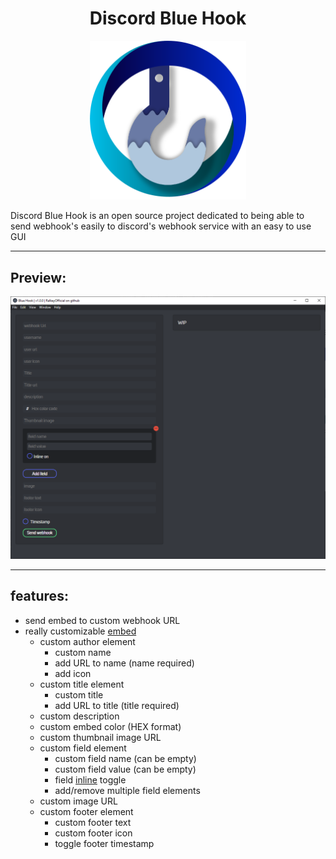 # <div align="center">Discord Blue Hook</div>

<div align="center">
    <img src="./src/assets/images/blue-hook-image.png" width="250px">
</div>

Discord Blue Hook is an open source project dedicated to being able to send webhook's easily to discord's webhook service with an easy to use GUI

---

## Preview:

<img src="./src/assets/readme-assets/preview1.png">

---

## features:

- send embed to custom webhook URL
- really customizable [embed](https://discordjs.guide/popular-topics/embeds.html)
  - custom author element
    - custom name
    - add URL to name (name required)
    - add icon
  - custom title element
    - custom title
    - add URL to title (title required)
  - custom description
  - custom embed color (HEX format)
  - custom thumbnail image URL
  - custom field element
    - custom field name (can be empty)
    - custom field value (can be empty)
    - field [inline](https://discordjs.guide/popular-topics/embeds.html#notes) toggle
    - add/remove multiple field elements
  - custom image URL
  - custom footer element
    - custom footer text
    - custom footer icon
    - toggle footer timestamp